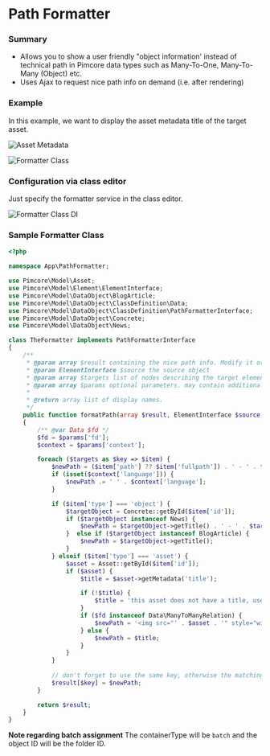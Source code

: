 # Path Formatter  

### Summary
* Allows you to show a user friendly "object information' instead of technical path in Pimcore data types such as Many-To-One, Many-To-Many (Object) etc.
* Uses Ajax to request nice path info on demand (i.e. after rendering) 

### Example

In this example, we want to display the asset metadata title of the target asset.

![Asset Metadata](../../../img/formatter_class_asset.png)

![Formatter Class](../../../img/formatter_class_object.png)

### Configuration via class editor

Just specify the formatter service in the class editor. 

![Formatter Class DI](../../../img/formatter_class_di.png)

### Sample Formatter Class

```php
<?php

namespace App\PathFormatter;

use Pimcore\Model\Asset;
use Pimcore\Model\Element\ElementInterface;
use Pimcore\Model\DataObject\BlogArticle;
use Pimcore\Model\DataObject\ClassDefinition\Data;
use Pimcore\Model\DataObject\ClassDefinition\PathFormatterInterface;
use Pimcore\Model\DataObject\Concrete;
use Pimcore\Model\DataObject\News;

class TheFormatter implements PathFormatterInterface
{
    /**
     * @param array $result containing the nice path info. Modify it or leave it as it is. Pass it out afterwards!
     * @param ElementInterface $source the source object
     * @param array $targets list of nodes describing the target elements
     * @param array $params optional parameters. may contain additional context information in the future. to be defined.
     * 
     * @return array list of display names.
     */
    public function formatPath(array $result, ElementInterface $source, array $targets, array $params): array
    {
        /** @var Data $fd */
        $fd = $params['fd'];
        $context = $params['context'];

        foreach ($targets as $key => $item) {
            $newPath = ($item['path'] ?? $item['fullpath']) . ' - ' . time();
            if (isset($context['language'])) {
                $newPath .= ' ' . $context['language'];
            }

            if ($item['type'] === 'object') {
                $targetObject = Concrete::getById($item['id']);
                if ($targetObject instanceof News) {
                    $newPath = $targetObject->getTitle() . ' - ' . $targetObject->getShortText();
                }  else if ($targetObject instanceof BlogArticle) {
                    $newPath = $targetObject->getTitle();
                }
            } elseif ($item['type'] === 'asset') {
                $asset = Asset::getById($item['id']);
                if ($asset) {
                    $title = $asset->getMetadata('title');

                    if (!$title) {
                        $title = 'this asset does not have a title, use ' . $newPath . ' instead';
                    }
                    if ($fd instanceof Data\ManyToManyRelation) {
                        $newPath = '<img src="' . $asset . '" style="width: 25px; height: 18px;" />' . $title;
                    } else {
                        $newPath = $title;
                    }
                }
            }
                
            // don't forget to use the same key, otherwise the matching doesn't work
            $result[$key] = $newPath;
        }

        return $result;
    }
}
```

**Note regarding batch assignment**
The containerType will be `batch` and the object ID will be the folder ID.
